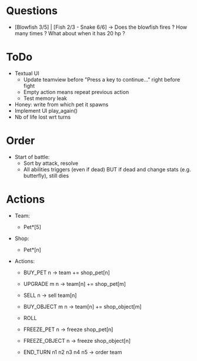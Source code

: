 
# Questions

- [Blowfish 3/5] | [Fish 2/3 - Snake 6/6]
  -> Does the blowfish fires ? How many times ? What about when it has 20 hp ?

# ToDo

- Textual UI
  + Update teamview before "Press a key to continue..." right before fight
  + Empty action means repeat previous action
  + Test memory leak
- Honey: write from which pet it spawns
- Implement UI play_again()
- Nb of life lost wrt turns

# Order

- Start of battle:
  + Sort by attack, resolve
  + All abilities triggers (even if dead) BUT if dead and change stats (e.g. butterfly), still dies


# Actions

- Team:
  + Pet*[5]

- Shop:
  + Pet*[n]

- Actions:
  + BUY_PET n
    -> team += shop_pet[n]

  + UPGRADE m n
    -> team[n] += shop_pet[m]

  + SELL n
    -> sell team[n]

  + BUY_OBJECT m n
    -> team[n] += shop_object[m]

  + ROLL

  + FREEZE_PET n
    -> freeze shop_pet[n]

  + FREEZE_OBJECT n
    -> freeze shop_object[n]

  + END_TURN n1 n2 n3 n4 n5
    -> order team
